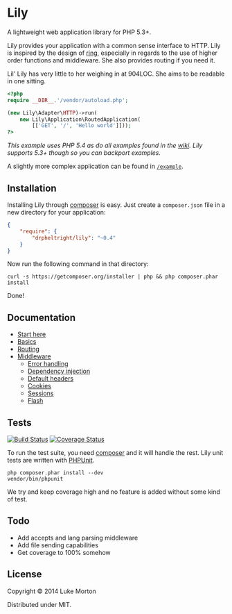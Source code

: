 # Lily

A lightweight web application library for PHP 5.3+.

Lily provides your application with a common sense interface to HTTP. Lily is
inspired by the design of [ring][1], especially in regards to the use of higher
order functions and middleware. She also provides routing if you need it.

Lil' Lily has very little to her weighing in at 904LOC. She aims to be readable
in one sitting.

```php
<?php
require __DIR__.'/vendor/autoload.php';

(new Lily\Adapter\HTTP)->run(
    new Lily\Application\RoutedApplication(
        [['GET', '/', 'Hello world']]));
?>
```

*This example uses PHP 5.4 as do all examples found in the [wiki][2]. Lily
supports 5.3+ though so you can backport examples.*

A slightly more complex application can be found in [`/example`][3].

[1]: https://github.com/ring-clojure/ring
[2]: https://github.com/DrPheltRight/lily/wiki
[3]: https://github.com/DrPheltRight/lily/blob/develop/example/

## Installation

Installing Lily through [composer][3] is easy. Just create a `composer.json`
file in a new directory for your application:

```json
{
    "require": {
        "drpheltright/lily": "~0.4"
    }
}
```

Now run the following command in that directory:

```
curl -s https://getcomposer.org/installer | php && php composer.phar install
```

Done!

[3]: http://getcomposer.org/

## Documentation

 - [Start here][4]
 - [Basics][5]
 - [Routing][6]
 - [Middleware][7]
    - [Error handling][8]
    - [Dependency injection][12]
    - [Default headers][13]
    - [Cookies][14]
    - [Sessions][15]
    - [Flash][16]

 [4]: https://github.com/DrPheltRight/lily/wiki
 [5]: https://github.com/DrPheltRight/lily/wiki/Learning-the-basics
 [6]: https://github.com/DrPheltRight/lily/wiki/Routing-like-a-pro
 [7]: https://github.com/DrPheltRight/lily/wiki/Get-the-most-from-middleware
 [8]: https://github.com/DrPheltRight/lily/wiki/Error-handling
 [12]: https://github.com/DrPheltRight/lily/wiki/Dependency-injection
 [13]: https://github.com/DrPheltRight/lily/wiki/Default-headers
 [14]: https://github.com/DrPheltRight/lily/wiki/Cookies
 [15]: https://github.com/DrPheltRight/lily/wiki/Sessions
 [16]: https://github.com/DrPheltRight/lily/wiki/Flash-messages

## Tests

[![Build Status](https://travis-ci.org/DrPheltRight/lily.png?branch=develop)][9]
[![Coverage Status](https://coveralls.io/repos/DrPheltRight/lily/badge.png?branch=develop)][12]

To run the test suite, you need [composer][10] and it will handle the rest. Lily
unit tests are written with [PHPUnit][11].

```
php composer.phar install --dev
vendor/bin/phpunit
```

We try and keep coverage high and no feature is added without some kind of test.

[9]: https://travis-ci.org/DrPheltRight/lily
[10]: http://getcomposer.org/
[11]: https://github.com/sebastianbergmann/phpunit/
[12]: https://coveralls.io/r/DrPheltRight/lily?branch=develop

## Todo

 - Add accepts and lang parsing middleware
 - Add file sending capabilities
 - Get coverage to 100% somehow

## License

Copyright © 2014 Luke Morton

Distributed under MIT.
